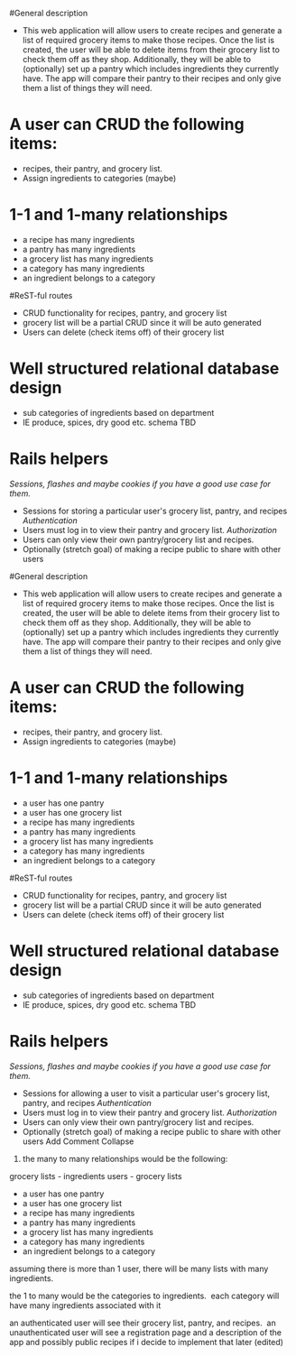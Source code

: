 #General description
- This web application will allow users to create recipes and generate a list of
required grocery items to make those recipes.  Once the list is created, the
user will be able to delete items from their grocery list to check them off as they shop.  Additionally, they will be able to (optionally) set up a pantry which
includes ingredients they currently have.  The app will compare their pantry
to their recipes and only give them a list of things they will need.

# A user can CRUD the following items:
- recipes, their pantry, and grocery list.
- Assign ingredients to categories (maybe)
# 1-1 and 1-many relationships
- a recipe has many ingredients
- a pantry has many ingredients
- a grocery list has many ingredients
- a category has many ingredients
- an ingredient belongs to a category

#ReST-ful routes
- CRUD functionality for recipes, pantry, and grocery list
- grocery list will be a partial CRUD since it will be auto generated
- Users can delete (check items off) of their grocery list

# Well structured relational database design
- sub categories of ingredients based on department
- IE produce, spices, dry good etc.  schema TBD

# Rails helpers
*Sessions, flashes and maybe cookies if you have a good use case for them.*
- Sessions for storing a particular user's grocery list, pantry, and recipes
*Authentication*
- Users must log in to view their pantry and grocery list.
*Authorization*
- Users can only view their own pantry/grocery list and recipes.
- Optionally (stretch goal) of making a recipe public to share with other users


#General description
- This web application will allow users to create recipes and generate a list of
required grocery items to make those recipes.  Once the list is created, the
user will be able to delete items from their grocery list to check them off as they shop.  Additionally, they will be able to (optionally) set up a pantry which
includes ingredients they currently have.  The app will compare their pantry
to their recipes and only give them a list of things they will need.

# A user can CRUD the following items:
- recipes, their pantry, and grocery list.
- Assign ingredients to categories (maybe)
# 1-1 and 1-many relationships
- a user has one pantry
- a user has one grocery list
- a recipe has many ingredients
- a pantry has many ingredients
- a grocery list has many ingredients
- a category has many ingredients
- an ingredient belongs to a category

#ReST-ful routes
- CRUD functionality for recipes, pantry, and grocery list
- grocery list will be a partial CRUD since it will be auto generated
- Users can delete (check items off) of their grocery list

# Well structured relational database design
- sub categories of ingredients based on department
- IE produce, spices, dry good etc.  schema TBD

# Rails helpers
*Sessions, flashes and maybe cookies if you have a good use case for them.*
- Sessions for allowing a user to visit a particular user's grocery list, pantry, and recipes
*Authentication*
- Users must log in to view their pantry and grocery list.
*Authorization*
- Users can only view their own pantry/grocery list and recipes.
- Optionally (stretch goal) of making a recipe public to share with other users
Add Comment Collapse

1) the many to many relationships would be the following:

grocery lists - ingredients
users - grocery lists
- a user has one pantry
- a user has one grocery list
- a recipe has many ingredients
- a pantry has many ingredients
- a grocery list has many ingredients
- a category has many ingredients
- an ingredient belongs to a category

assuming there is more than 1 user, there will be many lists with many ingredients.


the 1 to many would be the categories to ingredients.  each category will have many ingredients associated with it

an authenticated user will see their grocery list, pantry, and recipes.  an unauthenticated user will see a registration page and a description of the app and possibly public recipes if i decide to implement that later (edited)
